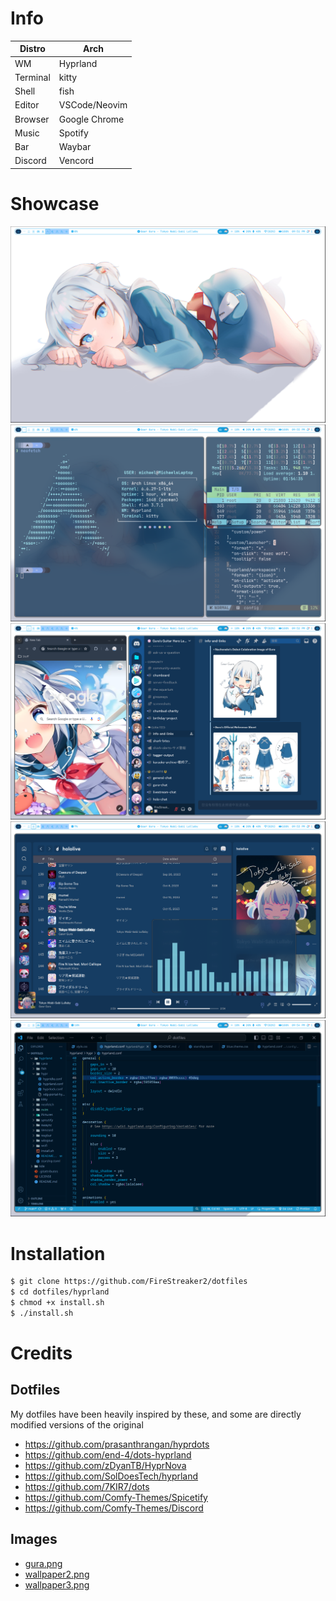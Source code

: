 # Info
| Distro   | Arch                           |
|----------|--------------------------------|
| WM       | Hyprland                       |
| Terminal | kitty                          |
| Shell    | fish                           |
| Editor   | VSCode/Neovim                  |
| Browser  | Google Chrome                  |
| Music    | Spotify                        |
| Bar      | Waybar                         |
| Discord  | Vencord                        |

# Showcase
![home](src/1.png)  
![kitty](src/2.png)  
![apps](src/3.png)  
![spotify](src/4.png)  
![vscode](src/5.png)  

# Installation
```bash
$ git clone https://github.com/FireStreaker2/dotfiles
$ cd dotfiles/hyprland
$ chmod +x install.sh
$ ./install.sh
```

# Credits
## Dotfiles
My dotfiles have been heavily inspired by these, and some are directly modified versions of the original  

* https://github.com/prasanthrangan/hyprdots
* https://github.com/end-4/dots-hyprland
* https://github.com/zDyanTB/HyprNova
* https://github.com/SolDoesTech/hyprland
* https://github.com/7KIR7/dots
* https://github.com/Comfy-Themes/Spicetify
* https://github.com/Comfy-Themes/Discord

## Images
* [gura.png](https://twitter.com/kokoshira_0512/status/1512649948055347200)
* [wallpaper2.png](https://www.pixiv.net/en/artworks/94886012)
* [wallpaper3.png](https://danbooru.donmai.us/posts/5448225)